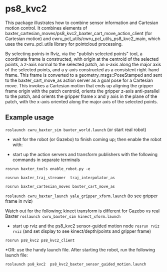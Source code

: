 # ps8_kvc2
This package illustrates how to combine sensor information and Cartesian motion control.  It combines elements of baxter_cartesian_moves/ps8_kvc2_baxter_cart_move_action_client (for Cartesian motion) and cwru_pcl_utils/cwru_pcl_utils_ps8_kvc2_main, which uses the cwru_pcl_utils library for pointcloud processing.

By selecting points in Rviz, via the "publish selected points" tool, a coordinate frame is constructed, with origin at the centroid of the selected points, a z-axis normal to the selected patch, an x-axis along the major axis of the selected points, and a y-axis constructed as a consistent right-hand frame.  This frame is converted to a geometry_msgs::PoseStamped and sent to the baxter_cart_move_as action server as a goal pose for a Cartesian move.  This invokes a Cartesian motion that ends up aligning the gripper frame origin with the patch centroid, orients the gripper z-axis anti-parallel to the patch, and orients the gripper frame x and y axis in the plane of the patch, with the x-axis oriented along the major axis of the selected points.


## Example usage
`roslaunch cwru_baxter_sim baxter_world.launch` (or start real robot)

* wait for the robot (or Gazebo) to finish coming up; then enable the robot with:

* start up the action servers and transform publishers with the following commands in separate terminals

`rosrun baxter_tools enable_robot.py -e` 

`rosrun baxter_traj_streamer  traj_interpolator_as`

`rosrun baxter_cartesian_moves baxter_cart_move_as`

`roslaunch cwru_baxter_launch yale_gripper_xform.launch` (to see gripper frame in rviz)

Watch out for the following; kinect transform is different for Gazebo vs real Baxter
`roslaunch cwru_baxter_sim kinect_xform.launch`

* start up rviz and the ps8_kvc2 sensor-guided motion node
`rosrun rviz rviz` (and set display to see kinect/depth/points and gripper frame)

`rosrun ps8_kvc2 ps8_kvc2_client`

*OR: use the handy launch file.  After starting the robot, run the following launch file:

`roslaunch ps8_kvc2  ps8_kvc2_baxter_sensor_guided_motion.launch`


    
